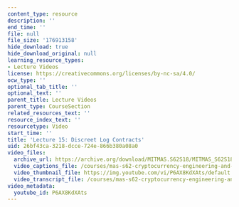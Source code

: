```yaml
---
content_type: resource
description: ''
end_time: ''
file: null
file_size: '176913158'
hide_download: true
hide_download_original: null
learning_resource_types:
- Lecture Videos
license: https://creativecommons.org/licenses/by-nc-sa/4.0/
ocw_type: ''
optional_tab_title: ''
optional_text: ''
parent_title: Lecture Videos
parent_type: CourseSection
related_resources_text: ''
resource_index_text: ''
resourcetype: Video
start_time: ''
title: 'Lecture 15: Discreet Log Contracts'
uid: 26bf43ca-3218-dcce-724e-866b380a08a0
video_files:
  archive_url: https://archive.org/download/MITMAS.S62S18/MITMAS_S62S18_lec15_300k.mp4
  video_captions_file: /courses/mas-s62-cryptocurrency-engineering-and-design-spring-2018/5e8ede8709355247a3af7bfb90a5bedb_P6AX8KdXAts.vtt
  video_thumbnail_file: https://img.youtube.com/vi/P6AX8KdXAts/default.jpg
  video_transcript_file: /courses/mas-s62-cryptocurrency-engineering-and-design-spring-2018/12e8ef3810a0450eef8f177c5caec567_P6AX8KdXAts.pdf
video_metadata:
  youtube_id: P6AX8KdXAts
---
```

